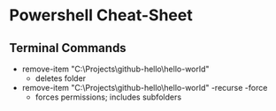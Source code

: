 # Powershell Cheat-Sheet

## Terminal Commands

- remove-item "C:\Projects\github-hello\hello-world"
  - deletes folder
- remove-item "C:\Projects\github-hello\hello-world" -recurse -force
  - forces permissions; includes subfolders